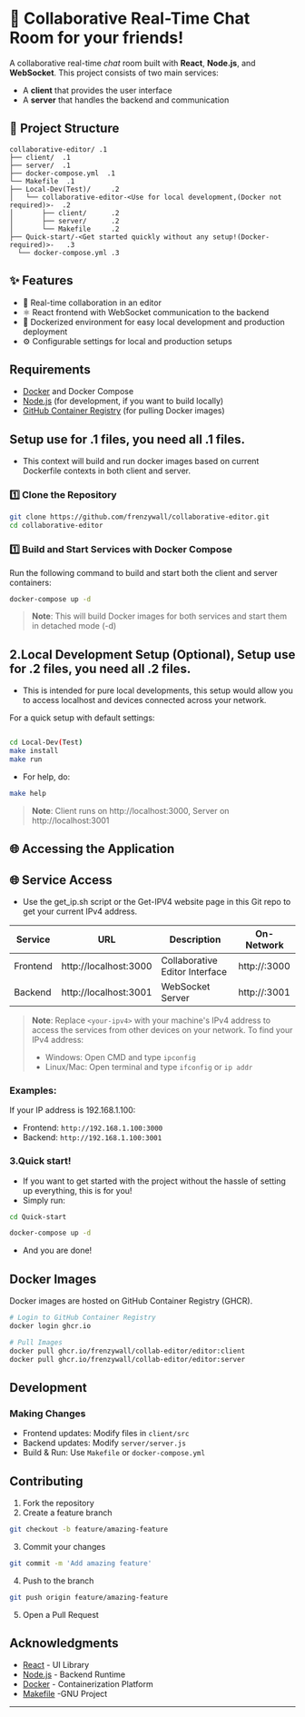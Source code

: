 # 🔄 Collaborative Real-Time Chat Room for your friends!

A collaborative real-time *chat* room built with **React**, **Node.js**, and **WebSocket**. This project consists of two main services:

- A **client** that provides the user interface
- A **server** that handles the backend and communication

## 📁 Project Structure
```
collaborative-editor/ .1
├── client/  .1            
├── server/  .1            
├── docker-compose.yml  .1
└── Makefile  .1         
├── Local-Dev(Test)/     .2
│   └── collaborative-editor-<Use for local development,(Docker not required)>-  .2
│       ├── client/      .2
│       ├── server/      .2
│       └── Makefile     .2
├── Quick-start/-<Get started quickly without any setup!(Docker-required)>-   .3      
  └── docker-compose.yml .3

```

## ✨ Features

* 🔄 Real-time collaboration in an editor
* ⚛️ React frontend with WebSocket communication to the backend
* 🐳 Dockerized environment for easy local development and production deployment
* ⚙️ Configurable settings for local and production setups

##  Requirements

* [Docker](https://www.docker.com/) and Docker Compose
* [Node.js](https://nodejs.org/) (for development, if you want to build locally)
* [GitHub Container Registry](https://ghcr.io/) (for pulling Docker images)

##  Setup use for .1 files, you need all .1 files.

- This context will build and run docker images based on current Dockerfile contexts in both client and server.

### 1️⃣ Clone the Repository

```bash
git clone https://github.com/frenzywall/collaborative-editor.git
cd collaborative-editor
```

### 1️⃣ Build and Start Services with Docker Compose

Run the following command to build and start both the client and server containers:

```bash
docker-compose up -d
```

> **Note**: This will build Docker images for both services and start them in detached mode (-d)

## 2.Local Development Setup (Optional), Setup use for .2 files, you need all .2 files.

- This is intended for pure local developments, this setup would allow you to access localhost and devices connected across your network.

For a quick setup with default settings:

```bash

cd Local-Dev(Test)
make install
make run

```
- For help, do:
```bash
make help

```

> **Note**: Client runs on http://localhost:3000, Server on http://localhost:3001

## 🌐 Accessing the Application
## 🌐 Service Access

- Use the get_ip.sh script or the Get-IPV4 website page in this Git repo to get your current IPv4 address.

| Service  | URL                    | Description                    | On-Network                    |
|----------|------------------------|--------------------------------|-------------------------------|
| Frontend | http://localhost:3000  | Collaborative Editor Interface | http://<your-ipv4>:3000      |
| Backend  | http://localhost:3001  | WebSocket Server              | http://<your-ipv4>:3001      |

> **Note**: Replace `<your-ipv4>` with your machine's IPv4 address to access the services from other devices on your network.
> To find your IPv4 address:
> - Windows: Open CMD and type `ipconfig`
> - Linux/Mac: Open terminal and type `ifconfig` or `ip addr`

### Examples:
If your IP address is 192.168.1.100:
- Frontend: `http://192.168.1.100:3000`
- Backend: `http://192.168.1.100:3001`

### 3.Quick start!

- If you want to get started with the project without the hassle of setting up everything, this is for you!
- Simply run:

```bash
cd Quick-start
```

```bash
docker-compose up -d

````
- And you are done!

##  Docker Images

Docker images are hosted on GitHub Container Registry (GHCR).

```bash
# Login to GitHub Container Registry
docker login ghcr.io

# Pull Images
docker pull ghcr.io/frenzywall/collab-editor/editor:client
docker pull ghcr.io/frenzywall/collab-editor/editor:server
```

##  Development

### Making Changes
- Frontend updates: Modify files in `client/src`
- Backend updates: Modify `server/server.js`
- Build & Run: Use `Makefile` or `docker-compose.yml`

## Contributing

1. Fork the repository
2.  Create a feature branch
   ```bash
   git checkout -b feature/amazing-feature
   ```
3.  Commit your changes
   ```bash
   git commit -m 'Add amazing feature'
   ```
4.  Push to the branch
   ```bash
   git push origin feature/amazing-feature
   ```
5.  Open a Pull Request


##  Acknowledgments

- [React](https://reactjs.org/) - UI Library
- [Node.js](https://nodejs.org/) - Backend Runtime
- [Docker](https://www.docker.com/) - Containerization Platform
- [Makefile](https://www.gnu.org/software/make/#download) -GNU Project

---

